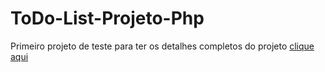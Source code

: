 # ToDo-List-Projeto-Php
Primeiro projeto de teste para ter os detalhes completos do projeto [clique aqui](https://github.com/dsprog/ToDo-List-Projeto)
